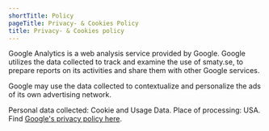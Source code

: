 ```yaml
---
shortTitle: Policy
pageTitle: Privacy- & Cookies Policy
title: Privacy- & Cookies policy
---
```


Google Analytics is a web analysis service provided by Google. Google utilizes the data collected to track and examine the use of smaty.se, to prepare reports on its activities and share them with other Google services.

Google may use the data collected to contextualize and personalize the ads of its own advertising network.

Personal data collected: Cookie and Usage Data. Place of processing: USA. Find [Google's privacy policy here](http://www.google.com/intl/en/policies/privacy/).
